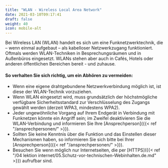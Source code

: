 ```yaml
---
title: "WLAN - Wireless Local Area Network"
date: 2021-03-10T09:17:41
draft: false
weight: 40
icon: mobile-alt
---
```

Bei Wireless LAN (WLAN) handelt es sich um eine Funknetzwerktechnik, die – wenn einmal aufgebaut – als kabelloser Netzwerkzugang funktioniert. Oftmals werden WLAN-Techniken in Besprechungsräumen und in Außenbüros eingesetzt. WLANs stehen aber auch in Cafés, Hotels oder anderen öffentlichen Bereichen bereit - und zuhause.

#### So verhalten Sie sich richtig, um ein Abhören zu vermeiden:

- Wenn eine eigene drahtgebundene Netzwerkverbindung möglich ist, ist diese der WLAN-Technik vorzuziehen.
- Wenn WLAN eingesetzt wird, muss grundsätzlich der höchstmögliche verfügbare Sicherheitsstandard zur Verschlüsselung des Zugangs gewählt werden (derzeit WPA3, mindestens WPA2).
- Jeder ungewöhnliche Vorgang auf Ihrem Endgerät in Verbindung mit Funknetzen könnte ein Angriff sein; im Zweifel deaktivieren Sie die WLAN-Verbindung und informieren Sie Ihre [Ansprechperson]({{< ref "/ansprechpersonen/" >}}).
- Sollten Sie keine Kenntnis über die Funktion und das Einstellen dieser Mechanismen haben, so informieren Sie sich bitte bei Ihrer [Ansprechperson]({{< ref "/ansprechpersonen/" >}}).
- Besuchen Sie wenn möglich nur Internetseiten, die per [HTTPS]({{< ref "/04 lektion internet/05.Schutz-vor-technischen-Webinhalten.de.md" >}}) aufrufbar sind.